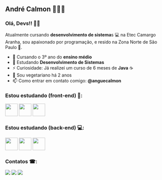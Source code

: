 ## André Calmon 👨🏻‍💻
### Olá, Devs!! 👋🏼

Atualmente cursando **desenvolvimento de sistema**s 💻  na Etec Camargo Aranha, sou apaixonado por programação, e resido na Zona Norte de São Paulo 🌆.

- 🏫 Cursando o 3º ano do **ensino médio**
- 🔭 Estudando **Desenvolvimento de Sistemas**
- ⚡ Curiosidade: Já realizei um curso de 6 meses de **Java** ☕
- 🥕 Sou vegetariano há 2 anos
- 📫 Como entrar em contato comigo: **@anguecalmon**

### Estou estudando (front-end) 🎨:

  

<img  src="https://cdn.jsdelivr.net/gh/devicons/devicon/icons/html5/html5-original.svg"  width="40"  height="40"/> <img  src="https://cdn.jsdelivr.net/gh/devicons/devicon/icons/css3/css3-original.svg"  width="40"  height="40"/> <img  src="https://cdn.jsdelivr.net/gh/devicons/devicon/icons/javascript/javascript-original.svg"  width="40"  height="40"/>

  

### Estou estudando (back-end) 💻:

  

<img  src="https://cdn.jsdelivr.net/gh/devicons/devicon/icons/java/java-original.svg"  width="40"  height="40"/> <img  src="https://cdn.jsdelivr.net/gh/devicons/devicon/icons/python/python-original.svg"  width="40"  height="40"/> <img  src="https://cdn.jsdelivr.net/gh/devicons/devicon/icons/git/git-original.svg"  width="40"  height="40"/>


### Contatos ☎:

<a  href="https://instagram.com/anguecalmon"  target="_blank"><img  src="https://img.shields.io/badge/-Instagram-%23E4405F?style=for-the-badge&logo=instagram&logoColor=white"  target="_blank"></a> <a  href  =  "mailto:calmon.principal@gmail.com"><img  src="https://img.shields.io/badge/Gmail-D14836?style=for-the-badge&logo=gmail&logoColor=white"  target="_blank"></a> <a
href="https://www.linkedin.com/in/andrecalmoon"  target="_blank"><img  src="https://img.shields.io/badge/-LinkedIn-%230077B5?style=for-the-badge&logo=linkedin&logoColor=white"  target="_blank"></a>
